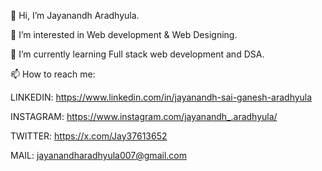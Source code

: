 👋 Hi, I’m Jayanandh Aradhyula.

👀 I’m interested in  Web development & Web Designing.

🌱 I’m currently learning Full stack web development and DSA.

📫 How to reach me:

LINKEDIN:  https://www.linkedin.com/in/jayanandh-sai-ganesh-aradhyula

INSTAGRAM: https://www.instagram.com/jayanandh_.aradhyula/

TWITTER: https://x.com/Jay37613652

MAIL: jayanandharadhyula007@gmail.com
